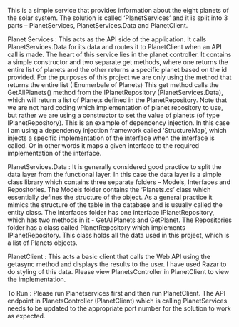 This is a simple service that provides information about the eight planets of the solar system. The solution is called ‘PlanetServices’ and it is split into 3 parts – PlanetServices, PlanetServices.Data and PlanetClient.

Planet Services :
This acts as the API side of the application. It calls PlanetServices.Data for its data and routes it to PlanetClient when an API call is made. 
The heart of this service lies in the planet controller. It contains a simple constructor and two separate get methods, where one returns the entire list of planets and the other returns a specific planet based on the id provided. For the purposes of this project we are only using the method that returns the entire list (IEnumerbale of Planets)
This get method calls the GetAllPlanets() method from the IPlanetRepository (PlanetServices.Data), which will return a list of Planets defined in the PlanetRepository.
Note that we are not hard coding which implementation of planet repository to use, but rather we are using a constructor to set the value of planets (of type IPlanetRepository). This is an example of dependency injection. In this case I am using a dependency injection framework called ‘StructureMap’, which injects a specific implementation of the interface when the interface is called. Or in other words it maps a given interface to the required implementation of the interface.  

PlanetServices.Data :
It is generally considered good practice to split the data layer from the functional layer. In this case the data layer is a simple class library which contains three separate folders – Models, Interfaces and Repositories.
The Models folder contains the ‘Planets.cs’ class which essentially defines the structure of the object. As a general practice it mimics the structure of the table in the database and is usually called the entity class.
The Interfaces folder has one interface IPlanetRepository, which has two methods in it - GetAllPlanets and GetPlanet. 
The Repositories folder has a class called PlanetRepository which implements IPlanetRepository. This class holds all the data used in this project, which is a list of Planets objects.


PlanetClient :
This acts a basic client that calls the Web API using the getasync method and displays the results to the user. I have used Razar to do styling of this data. Please view PlanetsController in PlanetClient to view the implementation.

To Run :
Please run Planetservices first and then run PlanetClient. The API endpoint in PlanetsController (PlanetClient) which is calling PlanetServices needs to be updated to the appropriate port number for the solution to work as expected.

